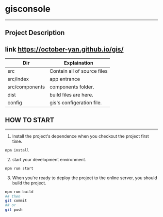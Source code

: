 # gisconsole
---

## Project Description
link https://october-yan.github.io/gis/
---

| Dir | Explaination |
| --- | --- |
| src | Contain all of source files |
| src/index | app entrance |
| src/components | components folder. |
| dist | build files are here. |
| config | gis's configeration file. |


## HOW TO START
---

1. Install the project's dependence when you checkout the project first time.

```sh
npm install
```

2. start your development environment.

```sh
npm run start
```

3. When you're ready to deploy the project to the online server, you should build the project.

```sh
npm run build
## then
git commit
## or 
git push
```
